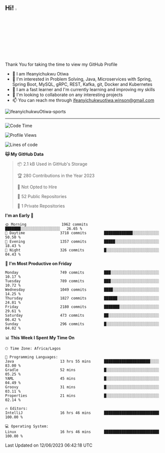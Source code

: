 <!-- BLOG-POST-LIST:START --><!-- BLOG-POST-LIST:END -->

## Hi! <img src="https://media.giphy.com/media/hvRJCLFzcasrR4ia7z/giphy.gif" width="4%"> 

Thank You for taking the time to view my GitHub Profile

- 👋 I am Ifeanyichukwu Otiwa
- 👀 I'm interested in Problem Solving, Java, Microservices with Spring, Spring Boot, MySQL, gRPC, REST, Kafka, git, Docker and Kubernetes
- 🌱 I am a fast learner and I'm currently learning and improving my skills
- 💞️ I'm looking to collaborate on any interesting projects
- 📫 You can reach me through ifeanyichukwuotiwa.winson@gmail.com

<p align="left" marginTop="10px"> <img src="https://komarev.com/ghpvc/?username=ifeanyichukwuOtiwa-sports&label=Profile%20views&color=0e75b6&style=for-the-badge" alt="ifeanyichukwuOtiwa-sports" /> </p>

***

<!--START_SECTION:waka-->
![Code Time](http://img.shields.io/badge/Code%20Time-1%2C430%20hrs%2015%20mins-blue)

![Profile Views](http://img.shields.io/badge/Profile%20Views-3-blue)

![Lines of code](https://img.shields.io/badge/From%20Hello%20World%20I%27ve%20Written-2.4%20million%20lines%20of%20code-blue)

**🐱 My GitHub Data** 

> 📦 2.1 kB Used in GitHub's Storage 
 > 
> 🏆 280 Contributions in the Year 2023
 > 
> 🚫 Not Opted to Hire
 > 
> 📜 52 Public Repositories 
 > 
> 🔑 1 Private Repositories 
 > 
**I'm an Early 🐤** 

```text
🌞 Morning                1962 commits        ███████░░░░░░░░░░░░░░░░░░   26.65 % 
🌆 Daytime                3718 commits        █████████████░░░░░░░░░░░░   50.50 % 
🌃 Evening                1357 commits        █████░░░░░░░░░░░░░░░░░░░░   18.43 % 
🌙 Night                  326 commits         █░░░░░░░░░░░░░░░░░░░░░░░░   04.43 % 
```
📅 **I'm Most Productive on Friday** 

```text
Monday                   749 commits         ███░░░░░░░░░░░░░░░░░░░░░░   10.17 % 
Tuesday                  789 commits         ███░░░░░░░░░░░░░░░░░░░░░░   10.72 % 
Wednesday                1049 commits        ████░░░░░░░░░░░░░░░░░░░░░   14.25 % 
Thursday                 1827 commits        ██████░░░░░░░░░░░░░░░░░░░   24.81 % 
Friday                   2180 commits        ███████░░░░░░░░░░░░░░░░░░   29.61 % 
Saturday                 473 commits         ██░░░░░░░░░░░░░░░░░░░░░░░   06.42 % 
Sunday                   296 commits         █░░░░░░░░░░░░░░░░░░░░░░░░   04.02 % 
```


📊 **This Week I Spent My Time On** 

```text
🕑︎ Time Zone: Africa/Lagos

💬 Programming Languages: 
Java                     13 hrs 55 mins      █████████████████████░░░░   83.00 % 
Gradle                   52 mins             █░░░░░░░░░░░░░░░░░░░░░░░░   05.25 % 
YAML                     45 mins             █░░░░░░░░░░░░░░░░░░░░░░░░   04.49 % 
Groovy                   31 mins             █░░░░░░░░░░░░░░░░░░░░░░░░   03.11 % 
Properties               21 mins             █░░░░░░░░░░░░░░░░░░░░░░░░   02.14 % 

🔥 Editors: 
IntelliJ                 16 hrs 46 mins      █████████████████████████   100.00 % 

💻 Operating System: 
Linux                    16 hrs 46 mins      █████████████████████████   100.00 % 
```


 Last Updated on 12/06/2023 06:42:18 UTC
<!--END_SECTION:waka-->

<!--
<p align="center">
![trophy](https://github-profile-trophy.vercel.app/?username=ifeanyichukwuOtiwa-sports&theme=onedark) (https://github.com/ryo-ma/github-profile-trophy)
</p>
-->

<!---
ifeanyi-otiwa/ifeanyi-otiwa is a ✨ special ✨ repository because its `README.md` (this file) appears on your GitHub profile.
You can click the Preview link to take a look at your changes.
--->
